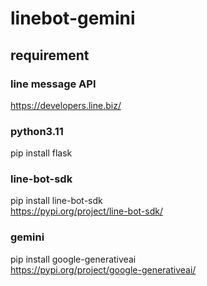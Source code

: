 # linebot-gemini

## requirement
### line message API
https://developers.line.biz/
### python3.11
pip install flask
### line-bot-sdk
pip install line-bot-sdk<br>
https://pypi.org/project/line-bot-sdk/
### gemini
pip install google-generativeai<br>
https://pypi.org/project/google-generativeai/
